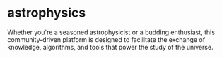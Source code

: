 # astrophysics
Whether you're a seasoned astrophysicist or a budding enthusiast, this community-driven platform is designed to facilitate the exchange of knowledge, algorithms, and tools that power the study of the universe.
